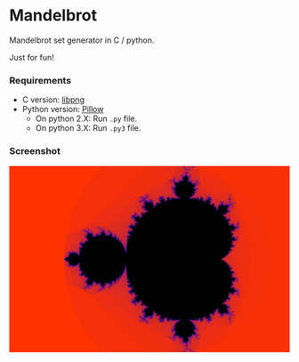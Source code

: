 # Mandelbrot

Mandelbrot set generator in C / python.

Just for fun!

### Requirements
- C version: [libpng](http://www.libpng.org/pub/png/libpng.html)
- Python version: [Pillow](https://python-pillow.org/)
  - On python 2.X: Run `.py` file.
  - On python 3.X: Run `.py3` file.

### Screenshot
![PythonScreenshot](https://github.com/Avantgarde95/Mandelbrot/blob/master/python/out_500.png)

